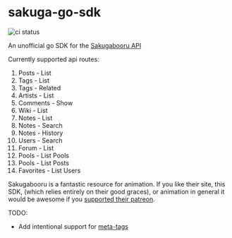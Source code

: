 # sakuga-go-sdk

![ci status](https://github.com/ctiller15/sakuga-go-sdk/actions/workflows/ci.yml/badge.svg)

An unofficial go SDK for the [Sakugabooru API](https://sakugabooru.com/help/api)

Currently supported api routes:

1. Posts - List
1. Tags - List
1. Tags - Related
1. Artists - List
1. Comments - Show
1. Wiki - List
1. Notes - List
1. Notes - Search
1. Notes - History
1. Users - Search
1. Forum - List
1. Pools - List Pools
1. Pools - List Posts
1. Favorites - List Users

Sakugabooru is a fantastic resource for animation. If you like their site, this SDK, (which relies entirely on their good graces), or animation in general it would be awesome if you [supported their patreon](https://www.patreon.com/Sakugabooru).

TODO:
- Add intentional support for [meta-tags](https://sakugabooru.com/help/cheatsheet)